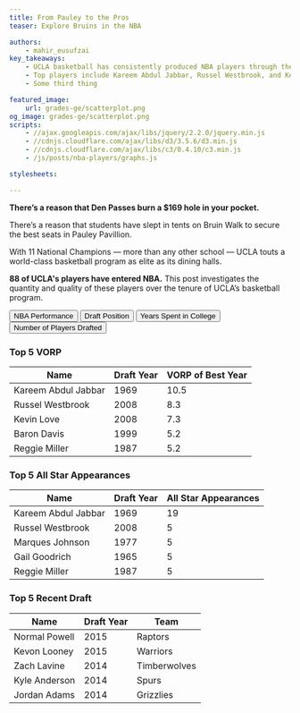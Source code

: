 ```yaml
---
title: From Pauley to the Pros
teaser: Explore Bruins in the NBA

authors:
    - mahir_eusufzai
key_takeaways:
    - UCLA basketball has consistently produced NBA players through the years
    - Top players include Kareem Abdul Jabbar, Russel Westbrook, and Kevin Love.
    - Some third thing

featured_image:
    url: grades-ge/scatterplot.png
og_image: grades-ge/scatterplot.png
scripts:
    - //ajax.googleapis.com/ajax/libs/jquery/2.2.0/jquery.min.js
    - //cdnjs.cloudflare.com/ajax/libs/d3/3.5.6/d3.min.js
    - //cdnjs.cloudflare.com/ajax/libs/c3/0.4.10/c3.min.js
    - /js/posts/nba-players/graphs.js

stylesheets:

---
```


**There’s a reason that Den Passes burn a $169 hole in your pocket.**

There’s a reason that students have slept in tents on Bruin Walk to secure the best seats in Pauley Pavillion.

With 11 National Champions —  more than any other school — UCLA touts a world-class basketball program as elite as its dining halls.  

**88 of UCLA's players have entered NBA.**  This post investigates the quantity and quality of these players over the tenure of UCLA’s basketball program.



 <input type="button" id="vorp" value="NBA Performance" />
 <input type="button" id="pick" value="Draft Position" />
 <input type="button" id="yrsCollege" value="Years Spent in College" />
 <input type="button" id="numPlayers" value="Number of Players Drafted" />

 <div id="chart"></div>



 <h3> Top 5 VORP </h3>


<table>
    <thead>
        <tr>
            <th>Name</th>
            <th>Draft Year</th>
            <th>VORP of Best Year</th>
        </tr>
    </thead>
    <tbody>
        <tr>
            <td>Kareem Abdul Jabbar</td>
            <td>1969</td>
            <td>10.5</td>
        </tr>
        <tr>
            <td>Russel Westbrook</td>
            <td>2008</td>
            <td>8.3</td>
        </tr>
        <tr>
            <td>Kevin Love</td>
            <td>2008</td>
            <td>7.3</td>
        </tr>
        <tr>
            <td>Baron Davis</td>
            <td>1999</td>
            <td>5.2</td>
        </tr>
         <tr>
            <td>Reggie Miller</td>
            <td>1987</td>
            <td>5.2</td>
        </tr>
    </tbody>
</table>



<h3> Top 5 All Star Appearances </h3>
<table>
    <thead>
        <tr>
            <th>Name</th>
            <th>Draft Year</th>
            <th>All Star Appearances </th>
        </tr>
    </thead>
    <tbody>
        <tr>
            <td>Kareem Abdul Jabbar</td>
            <td>1969</td>
            <td>19</td>
        </tr>
        <tr>
            <td>Russel Westbrook</td>
            <td>2008</td>
            <td>5</td>
        </tr>
        <tr>
            <td>Marques Johnson</td>
            <td>1977</td>
            <td>5</td>
        </tr>
        <tr>
            <td>Gail Goodrich</td>
            <td>1965</td>
            <td>5</td>
        </tr>
         <tr>
            <td>Reggie Miller</td>
            <td>1987</td>
            <td>5</td>
        </tr>
    </tbody>
</table>

<h3> Top 5 Recent Draft </h3>
<table>
    <thead>
        <tr>
            <th>Name</th>
            <th>Draft Year</th>
            <th>Team</th>
        </tr>
    </thead>
    <tbody>
        <tr>
            <td>Normal Powell</td>
            <td>2015</td>
            <td>Raptors</td>
        </tr>
        <tr>
            <td>Kevon Looney</td>
            <td>2015</td>
            <td>Warriors</td>
        </tr>
        <tr>
            <td>Zach Lavine </td>
            <td>2014</td>
            <td>Timberwolves</td>
        </tr>
        <tr>
            <td>Kyle Anderson</td>
            <td>2014</td>
            <td>Spurs</td>
        </tr>
         <tr>
            <td>Jordan Adams</td>
            <td>2014</td>
            <td>Grizzlies</td>
        </tr>
    </tbody>
</table>